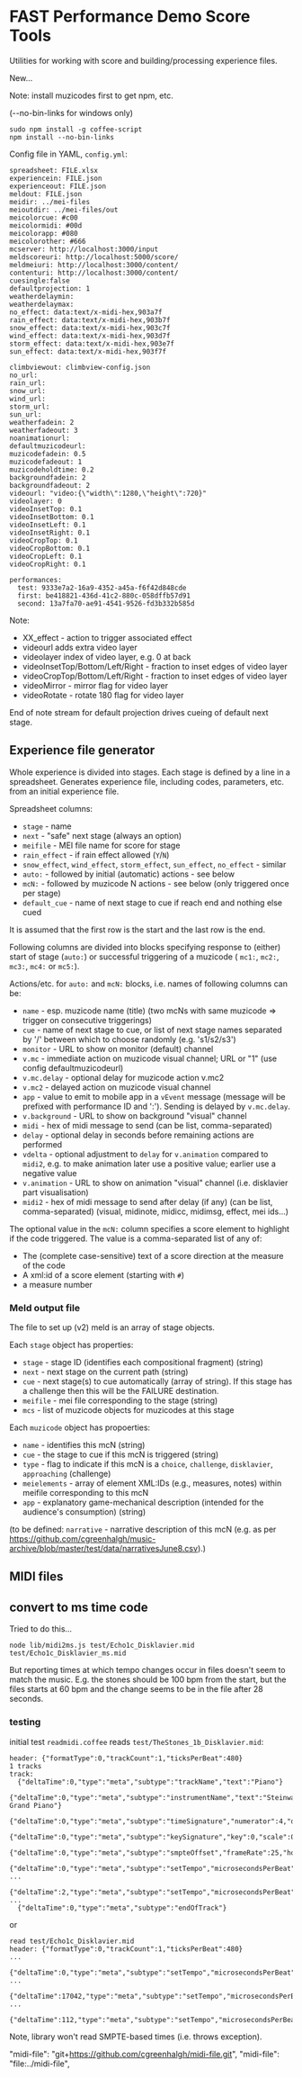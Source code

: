 # FAST Performance Demo Score Tools

Utilities for working with score and building/processing experience files.

New...

Note: install muzicodes first to get npm, etc.

(--no-bin-links for windows only)
```
sudo npm install -g coffee-script
npm install --no-bin-links
```

Config file in YAML, `config.yml`:
```
spreadsheet: FILE.xlsx
experiencein: FILE.json
experienceout: FILE.json
meldout: FILE.json
meidir: ../mei-files
meioutdir: ../mei-files/out
meicolorcue: #c00
meicolormidi: #00d
meicolorapp: #080
meicolorother: #666
mcserver: http://localhost:3000/input
meldscoreuri: http://localhost:5000/score/
meldmeiuri: http://localhost:3000/content/
contenturi: http://localhost:3000/content/
cuesingle:false
defaultprojection: 1
weatherdelaymin: 
weatherdelaymax: 
no_effect: data:text/x-midi-hex,903a7f
rain_effect: data:text/x-midi-hex,903b7f
snow_effect: data:text/x-midi-hex,903c7f
wind_effect: data:text/x-midi-hex,903d7f
storm_effect: data:text/x-midi-hex,903e7f
sun_effect: data:text/x-midi-hex,903f7f

climbviewout: climbview-config.json
no_url:
rain_url:
snow_url:
wind_url:
storm_url:
sun_url:
weatherfadein: 2
weatherfadeout: 3
noanimationurl: 
defaultmuzicodeurl:
muzicodefadein: 0.5
muzicodefadeout: 1
muzicodeholdtime: 0.2
backgroundfadein: 2
backgroundfadeout: 2
videourl: "video:{\"width\":1280,\"height\":720}"
videolayer: 0
videoInsetTop: 0.1
videoInsetBottom: 0.1
videoInsetLeft: 0.1
videoInsetRight: 0.1
videoCropTop: 0.1
videoCropBottom: 0.1
videoCropLeft: 0.1
videoCropRight: 0.1

performances:
  test: 9333e7a2-16a9-4352-a45a-f6f42d848cde
  first: be418821-436d-41c2-880c-058dffb57d91
  second: 13a7fa70-ae91-4541-9526-fd3b332b585d
```
Note:

- XX_effect - action to trigger associated effect
- videourl adds extra video layer
- videolayer index of video layer, e.g. 0 at back
- videoInsetTop/Bottom/Left/Right - fraction to inset edges of video layer
- videoCropTop/Bottom/Left/Right - fraction to inset edges of video layer
- videoMirror - mirror flag for video layer
- videoRotate - rotate 180 flag for video layer

End of note stream for default projection drives cueing of default next stage.


## Experience file generator

Whole experience is divided into stages. Each stage is defined by a line in a spreadsheet. Generates experience file, including codes, parameters, etc. from an initial experience file.

Spreadsheet columns:

- `stage` - name
- `next` - "safe" next stage (always an option)
- `meifile` - MEI file name for score for stage
- `rain_effect` - if rain effect allowed (`Y`/`N`)
- `snow_effect`, `wind_effect`, `storm_effect`, `sun_effect`, `no_effect` - similar
- `auto:` - followed by initial (automatic) actions - see below
- `mcN:` - followed by muzicode N actions - see below (only triggered once per stage)
- `default_cue` - name of next stage to cue if reach end and nothing else cued

It is assumed that the first row is the start and the last row is the end.

Following columns are divided into blocks specifying response to (either) start of stage (`auto:`) or successful triggering of a muzicode ( `mc1:`, `mc2:`, `mc3:`, `mc4:` or `mc5:`).

Actions/etc. for `auto:` and `mcN:` blocks, i.e. names of following columns can be:

- `name` - esp. muzicode name (title) (two mcNs with same muzicode => trigger on consecutive triggerings)
- `cue` - name of next stage to cue, or list of next stage names separated by '/' between which to choose randomly (e.g. 's1/s2/s3')
- `monitor` - URL to show on monitor (default) channel
- `v.mc` - immediate action on muzicode visual channel; URL or "1" (use config defaultmuzicodeurl)
- `v.mc.delay` - optional delay for muzicode action v.mc2
- `v.mc2` - delayed action on muzicode visual channel
- `app` - value to emit to mobile app in a `vEvent` message (message will be prefixed with performance ID and ':'). Sending is delayed by `v.mc.delay`.
- `v.background` - URL to show on background "visual" channel 
- `midi` - hex of midi message to send (can be list, comma-separated)
- `delay` - optional delay in seconds before remaining actions are performed
- `vdelta` - optional adjustment to `delay` for `v.animation` compared to `midi2`, e.g. to make animation later use a positive value; earlier use a negative value
- `v.animation` - URL to show on animation "visual" channel (i.e. disklavier part visualisation)
- `midi2` - hex of midi message to send after delay (if any) (can be list, comma-separated)
(visual, midinote, midicc, midimsg, effect, mei ids...)

The optional value in the `mcN:` column specifies a score element to highlight if the code triggered. The value is a comma-separated list of any of:
- The (complete case-sensitive) text of a score direction at the measure of the code
- A xml:id of a score element (starting with `#`)
- a measure number

### Meld output file

The file to set up (v2) meld is an array of stage objects.

Each `stage` object has properties:
- `stage` - stage ID (identifies each compositional fragment) (string)
- `next` - next stage on the current path (string)
- `cue` - next stage(s) to cue automatically (array of string). If this stage has a challenge then this will be the FAILURE destination.
- `meifile` - mei file corresponding to the stage (string)
- `mcs` - list of muzicode objects for muzicodes at this stage

Each `muzicode` object has propoerties:
- `name` - identifies this mcN (string)
- `cue` - the stage to cue if this mcN is triggered (string)
- `type` - flag to indicate if this mcN is a `choice`, `challenge`, `disklavier`, `approaching` (challenge)
- `meielements` - array of element XML:IDs (e.g., measures, notes) within meifile corresponding to this mcN
- `app` - explanatory game-mechanical description (intended for the audience's consumption) (string)

(to be defined: `narrative` - narrative description of this mcN (e.g. as per https://github.com/cgreenhalgh/music-archive/blob/master/test/data/narrativesJune8.csv).)

## MIDI files

## convert to ms time code

Tried to do this...
```
node lib/midi2ms.js test/Echo1c_Disklavier.mid test/Echo1c_Disklavier_ms.mid 
```

But reporting times at which tempo changes occur in files doesn't seem to match the music. E.g. the stones should be 100 bpm from the start, but the files starts at 60 bpm and the change seems to be in the file after 28 seconds. 

### testing

initial test `readmidi.coffee` reads `test/TheStones_1b_Disklavier.mid`:
```
header: {"formatType":0,"trackCount":1,"ticksPerBeat":480}
1 tracks
track:
  {"deltaTime":0,"type":"meta","subtype":"trackName","text":"Piano"}
  {"deltaTime":0,"type":"meta","subtype":"instrumentName","text":"Steinway Grand Piano"}
  {"deltaTime":0,"type":"meta","subtype":"timeSignature","numerator":4,"denominator":4,"metronome":24,"thirtyseconds":8}
  {"deltaTime":0,"type":"meta","subtype":"keySignature","key":0,"scale":0}
  {"deltaTime":0,"type":"meta","subtype":"smpteOffset","frameRate":25,"hour":0,"min":0,"sec":0,"frame":0,"subframe":0}
  {"deltaTime":0,"type":"meta","subtype":"setTempo","microsecondsPerBeat":1000000}
...
  {"deltaTime":2,"type":"meta","subtype":"setTempo","microsecondsPerBeat":600000}
...
  {"deltaTime":0,"type":"meta","subtype":"endOfTrack"}
```
or
```
read test/Echo1c_Disklavier.mid
header: {"formatType":0,"trackCount":1,"ticksPerBeat":480}
...  
  {"deltaTime":0,"type":"meta","subtype":"setTempo","microsecondsPerBeat":1000000}
...
  {"deltaTime":17042,"type":"meta","subtype":"setTempo","microsecondsPerBeat":507462}
...
  {"deltaTime":112,"type":"meta","subtype":"setTempo","microsecondsPerBeat":515151}
```

Note, library won't read SMPTE-based times (i.e. throws exception).

   "midi-file": "git+https://github.com/cgreenhalgh/midi-file.git",
   "midi-file": "file:../midi-file",
   